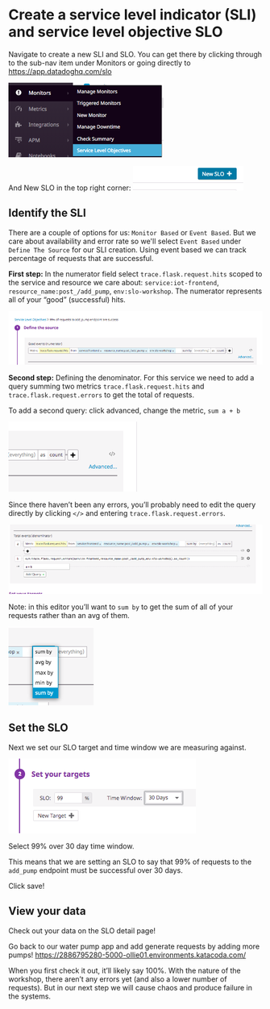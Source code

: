 # Create a service level indicator (SLI) and service level objective SLO

Navigate to create a new SLI and SLO. You can get there by clicking through to the sub-nav item under Monitors or going directly to https://app.datadoghq.com/slo

![SLO Nav](../assets/slo-nav.png)


And New SLO in the top right corner: 
![New SLO](../assets/new-slo.png)

## Identify the SLI 

There are a couple of options for us: `Monitor Based` or `Event Based`. But we care about availability and error rate so we'll select `Event Based` under `Define The Source` for our SLI creation. Using event based we can track percentage of requests that are successful. 

**First step:** In the numerator field select `trace.flask.request.hits` scoped to the service and resource we care about: `service:iot-frontend`, `resource_name:post_/add_pump`, `env:slo-workshop`. The numerator represents all of your “good” (successful) hits.

![Editor](../assets/sli-edit.png)


**Second step:** Defining the denominator. For this service we need to add a query summing two metrics `trace.flask.request.hits` and `trace.flask.request.errors` to get the total of requests.  

To add a second query: click advanced, change the metric, `sum a + b`

![Advanced](../assets/advanced.png)


Since there haven’t been any errors, you’ll probably need to edit the query directly by clicking `</>` and entering `trace.flask.request.errors`. 

![Error metric](../assets/error-metric.png)
 

Note: in this editor you’ll want to `sum by` to get the sum of all of your requests rather than an avg of them. 

![Sum by](../assets/sum-by.png)

## Set the SLO 

Next we set our SLO target and time window we are measuring against. 

![Time Window](../assets/time-window.png)

Select 99% over 30 day time window. 

This means that we are setting an SLO to say that 99% of requests to the `add_pump` endpoint must be successful over 30 days. 

Click save! 

## View your data

Check out your data on the SLO detail page! 

Go back to our water pump app and add generate requests by adding more pumps! 
https://2886795280-5000-ollie01.environments.katacoda.com/

When you first check it out, it’ll likely say 100%. With the nature of the workshop, there aren’t any errors yet (and also a lower number of requests). But in our next step we will cause chaos and produce failure in the systems.
